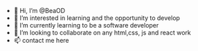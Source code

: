 - 👋 Hi, I’m @BeaOD
- 👀 I’m interested in learning and the opportunity to develop
- 🌱 I’m currently learning to be a software developer
- 💞️ I’m looking to collaborate on any html,css, js and react work
- 📫 contact me here

<!---
BeaOD/BeaOD is a ✨ special ✨ repository because its `README.md` (this file) appears on your GitHub profile.
You can click the Preview link to take a look at your changes.
--->

